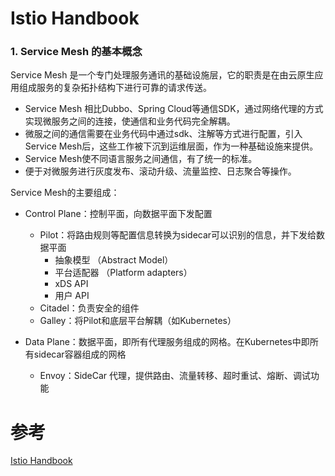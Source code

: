 # Istio Handbook

### 1. Service Mesh 的基本概念

Service Mesh 是一个专门处理服务通讯的基础设施层，它的职责是在由云原生应用组成服务的复杂拓扑结构下进行可靠的请求传送。

- Service Mesh 相比Dubbo、Spring Cloud等通信SDK，通过网络代理的方式实现微服务之间的连接，使通信和业务代码完全解耦。
- 微服之间的通信需要在业务代码中通过sdk、注解等方式进行配置，引入Service Mesh后，这些工作被下沉到运维层面，作为一种基础设施来提供。
- Service Mesh使不同语言服务之间通信，有了统一的标准。
- 便于对微服务进行灰度发布、滚动升级、流量监控、日志聚合等操作。

Service Mesh的主要组成：

- Control Plane：控制平面，向数据平面下发配置
    - Pilot：将路由规则等配置信息转换为sidecar可以识别的信息，并下发给数据平面
        - 抽象模型 （Abstract Model）
        - 平台适配器 （Platform adapters）
        - xDS API
        - 用户 API 
    - Citadel：负责安全的组件
    - Galley：将Pilot和底层平台解耦（如Kubernetes）
    
- Data Plane：数据平面，即所有代理服务组成的网格。在Kubernetes中即所有sidecar容器组成的网格
    - Envoy：SideCar 代理，提供路由、流量转移、超时重试、熔断、调试功能

# 参考

[Istio Handbook](https://www.servicemesher.com/istio-handbook/)